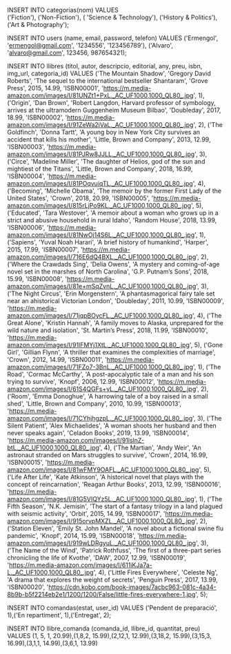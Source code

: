 INSERT INTO categorias(nom)  VALUES  
('Fiction'), ('Non-Fiction'), ( 'Science & Technology'), ('History & Politics'), ('Art & Photography');


INSERT INTO users (name, email, password, telefon) VALUES 
('Ermengol', 'ermengol@gmail.com', '1234556', '123456789'),
('Alvaro', 'alvaro@gmail.com', 123456, 987654321);


INSERT INTO llibres (titol, autor, descripcio, editorial, any, preu, isbn, img_url, categoria_id) 
VALUES 
('The Mountain Shadow', 'Gregory David Roberts', 'The sequel to the international bestseller Shantaram', 'Grove Press', 2015, 14.99, 'ISBN00001', 'https://m.media-amazon.com/images/I/81UNZt1+PxL._AC_UF1000,1000_QL80_.jpg', 1),
('Origin', 'Dan Brown', 'Robert Langdon, Harvard professor of symbology, arrives at the ultramodern Guggenheim Museum Bilbao', 'Doubleday', 2017, 18.99, 'ISBN00002', 'https://m.media-amazon.com/images/I/91ZeWa2jVaL._AC_UF1000,1000_QL80_.jpg', 2),
('The Goldfinch', 'Donna Tartt', 'A young boy in New York City survives an accident that kills his mother', 'Little, Brown and Company', 2013, 12.99, 'ISBN00003', 'https://m.media-amazon.com/images/I/81PJRw8JJLL._AC_UF1000,1000_QL80_.jpg', 3),
('Circe', 'Madeline Miller', 'The daughter of Helios, god of the sun and mightiest of the Titans', 'Little, Brown and Company', 2018, 16.99, 'ISBN00004', 'https://m.media-amazon.com/images/I/81POqvuiqTL._AC_UF1000,1000_QL80_.jpg', 4),
('Becoming', 'Michelle Obama', 'The memoir by the former First Lady of the United States', 'Crown', 2018, 20.99, 'ISBN00005', 'https://m.media-amazon.com/images/I/815rLjPo9KL._AC_UF1000,1000_QL80_.jpg', 5),
('Educated', 'Tara Westover', 'A memoir about a woman who grows up in a strict and abusive household in rural Idaho', 'Random House', 2018, 13.99, 'ISBN00006', 'https://m.media-amazon.com/images/I/81NwOj14S6L._AC_UF1000,1000_QL80_.jpg', 1),
('Sapiens', 'Yuval Noah Harari', 'A brief history of humankind', 'Harper', 2015, 17.99, 'ISBN00007', 'https://m.media-amazon.com/images/I/716E6dQ4BXL._AC_UF1000,1000_QL80_.jpg', 2),
('Where the Crawdads Sing', 'Delia Owens', 'A mystery and coming-of-age novel set in the marshes of North Carolina', 'G.P. Putnam’s Sons', 2018, 15.99, 'ISBN00008', 'https://m.media-amazon.com/images/I/81e+mSqZvnL._AC_UF1000,1000_QL80_.jpg', 3),
('The Night Circus', 'Erin Morgenstern', 'A phantasmagorical fairy tale set near an ahistorical Victorian London', 'Doubleday', 2011, 10.99, 'ISBN00009', 'https://m.media-amazon.com/images/I/71jqpBOycFL._AC_UF1000,1000_QL80_.jpg', 4),
('The Great Alone', 'Kristin Hannah', 'A family moves to Alaska, unprepared for the wild nature and isolation', 'St. Martin’s Press', 2018, 11.99, 'ISBN00010', 'https://m.media-amazon.com/images/I/91lFMYj1XtL._AC_UF1000,1000_QL80_.jpg', 5),
('Gone Girl', 'Gillian Flynn', 'A thriller that examines the complexities of marriage', 'Crown', 2012, 14.99, 'ISBN00011', 'https://m.media-amazon.com/images/I/71FZo7-3BnL._AC_UF1000,1000_QL80_.jpg', 1),
('The Road', 'Cormac McCarthy', 'A post-apocalyptic tale of a man and his son trying to survive', 'Knopf', 2006, 12.99, 'ISBN00012', 'https://m.media-amazon.com/images/I/61S4QGFs+vL._AC_UF1000,1000_QL80_.jpg', 2),
('Room', 'Emma Donoghue', 'A harrowing tale of a boy raised in a small shed', 'Little, Brown and Company', 2010, 10.99, 'ISBN00013', 'https://m.media-amazon.com/images/I/71CYhjhgzpL._AC_UF1000,1000_QL80_.jpg', 3),
('The Silent Patient', 'Alex Michaelides', 'A woman shoots her husband and then never speaks again', 'Celadon Books', 2019, 13.99, 'ISBN00014', 'https://m.media-amazon.com/images/I/91lslnZ-btL._AC_UF1000,1000_QL80_.jpg', 4),
('The Martian', 'Andy Weir', 'An astronaut stranded on Mars struggles to survive', 'Crown', 2014, 16.99, 'ISBN00015', 'https://m.media-amazon.com/images/I/81wFMY9OAFL._AC_UF1000,1000_QL80_.jpg', 5),
('Life After Life', 'Kate Atkinson', 'A historical novel that plays with the concept of reincarnation', 'Reagan Arthur Books', 2013, 12.99, 'ISBN00016', 'https://m.media-amazon.com/images/I/81G5VIQYz5L._AC_UF1000,1000_QL80_.jpg', 1),
('The Fifth Season', 'N.K. Jemisin', 'The start of a fantasy trilogy in a land plagued with seismic activity', 'Orbit', 2015, 14.99, 'ISBN00017', 'https://m.media-amazon.com/images/I/915orvpMXZL._AC_UF1000,1000_QL80_.jpg', 2),
('Station Eleven', 'Emily St. John Mandel', 'A novel about a fictional swine flu pandemic', 'Knopf', 2014, 15.99, 'ISBN00018', 'https://m.media-amazon.com/images/I/919wLDRgyuL._AC_UF1000,1000_QL80_.jpg', 3),
('The Name of the Wind', 'Patrick Rothfuss', 'The first of a three-part series chronicling the life of Kvothe', 'DAW', 2007, 12.99, 'ISBN00019', 'https://m.media-amazon.com/images/I/611iKJa7a-L._AC_UF1000,1000_QL80_.jpg', 4),
('Little Fires Everywhere', 'Celeste Ng', 'A drama that explores the weight of secrets', 'Penguin Press', 2017, 13.99, 'ISBN00020', 'https://cdn.kobo.com/book-images/7acbc963-081c-4a34-8b9b-b5f2214eb2e1/1200/1200/False/little-fires-everywhere-1.jpg', 5);


INSERT INTO comandas(estat, user_id) VALUES 
('Pendent de preparació', 1),('En repartiment', 1),('Entregat', 2);


INSERT INTO llibre_comanda (comanda_id, llibre_id, quantitat, preu) VALUES
(1, 5, 1, 20.99),(1,8,2, 15.99),(2,12,1, 12.99),(3,18,2, 15.99),(3,15,3, 16.99),(3,1,1, 14.99),(3,6,1, 13.99)

